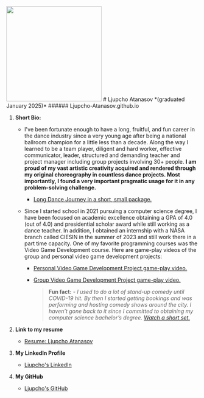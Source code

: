 <img src = "https://github.com/user-attachments/assets/e9182644-eb66-420e-b66c-bce9b8b36764" width="250" hight="250">
# Ljupcho Atanasov *(graduated January 2025)*
###### Ljupcho-Atanasov.github.io

1. **Short Bio:**
   - I've been fortunate enough to have a long, fruitful, and fun career in the dance industry since a very young age after being a national ballroom champion for a little less than a decade. Along the way I learned to be a team player, diligent and hard worker, effective communicator, leader, structured and demanding teacher and project manager including group projects involving 30+ people. **I am proud of my vast artistic creativity acquired and rendered through my original choreography in countless dance projects. Most importantly, I found a very important pragmatic usage for it in any problem-solving challenge.**
      - [Long Dance Journey in a short, small package. ](https://youtu.be/NS2KevSf4Ew)
   
   - Since I started school in 2021 pursuing a computer science degree, I have been focused on academic excellence obtaining a GPA of 4.0 (out of 4.0) and presidential scholar award while still working as a dance teacher. In addition, I obtained an internship with a NASA branch called CIESIN in the summer of 2023 and still work there in a part time capacity. One of my favorite programming courses was the Video Game Development course. Here are game-play videos of the group and personal video game development projects:
      - [Personal Video Game Development Project game-play video.](https://youtu.be/ytsF_Xk6CPM)
      - [Group Video Game Development Project game-play video.](https://youtu.be/yMojUKcYryQ)

         > **Fun fact:**
            *- I used to do a lot of stand-up comedy until COVID-19 hit. By then I started getting bookings and was performing and hosting comedy shows around the city. I haven’t gone back to it since I committed to obtaining my computer science bachelor’s degree.*
                [*Watch a short set.*](https://youtu.be/RFoB3TBGZGQ)
  
2. **Link to my resume**
   - [Resume: Ljupcho Atanasov](https://github.com/Ljupcho-Atanasov/Ljupcho-Atanasov.github.io/blob/main/Resume_Ljupcho%20Atanasov.pdf)
 
3. **My LinkedIn Profile**
   - [Ljupcho's LinkedIn](https://www.linkedin.com/in/ljupcho-atanasov/)

4. **My GitHub**
   - [Ljupcho's GitHub](https://github.com/Ljupcho-Atanasov)
